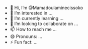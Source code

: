 - 👋 Hi, I’m @Mamadoulaminecissoko
- 👀 I’m interested in ...
- 🌱 I’m currently learning ...
- 💞️ I’m looking to collaborate on ...
- 📫 How to reach me ...
- 😄 Pronouns: ...
- ⚡ Fun fact: ...

<!---
Mamadoulaminecissoko/Mamadoulaminecissoko is a ✨ special ✨ repository because its `README.md` (this file) appears on your GitHub profile.
You can click the Preview link to take a look at your changes.
--->
